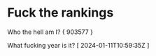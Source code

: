 # Fuck the rankings

Who the hell am I?
{ 903577 }

What fucking year is it?
[ 2024-01-11T10:59:35Z ]
